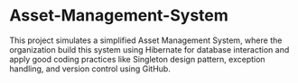 # Asset-Management-System
This project simulates a simplified Asset Management System, where the organization build this system using Hibernate for database interaction and apply good coding practices like Singleton design pattern, exception handling, and version control using GitHub.
